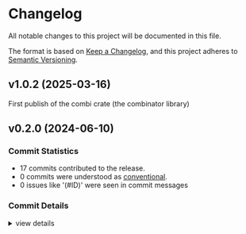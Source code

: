 # Changelog

All notable changes to this project will be documented in this file.

The format is based on [Keep a Changelog](https://keepachangelog.com/en/1.0.0/),
and this project adheres to [Semantic Versioning](https://semver.org/spec/v2.0.0.html).

## v1.0.2 (2025-03-16)

First publish of the combi crate (the combinator library)

## v0.2.0 (2024-06-10)

### Commit Statistics

<csr-read-only-do-not-edit/>

 - 17 commits contributed to the release.
 - 0 commits were understood as [conventional](https://www.conventionalcommits.org).
 - 0 issues like '(#ID)' were seen in commit messages

### Commit Details

<csr-read-only-do-not-edit/>

<details><summary>view details</summary>

 * **Uncategorized**
    - Merge pull request #21 from OliverKillane/enh/logical-plan ([`07f2273`](https://github.com/OliverKillane/emDB/commit/07f2273088700cfc15e0767a727399824491544d))
    - Added new linting for combi, added joins, groupby operators ([`d390ec5`](https://github.com/OliverKillane/emDB/commit/d390ec55c9bc4260dd019f7d6afa7239c2ef72ee))
    - Simplified table access ([`3b402ce`](https://github.com/OliverKillane/emDB/commit/3b402ce5676d15108bb880c02e07982c4adb40dc))
    - Moved to using context abraction instead of query keys, changed modification order for operator order ([`dbdc970`](https://github.com/OliverKillane/emDB/commit/dbdc970e0049d0e9bcd34ab1cc7fa0e038221eda))
    - Fixed bug with cycle in type graph, added type graph to planviz,  and added cargo lockfile ([`bf842bf`](https://github.com/OliverKillane/emDB/commit/bf842bf03464386a7942d8760fa27031af2d7941))
    - Refactoring and writeup ([`eeadb40`](https://github.com/OliverKillane/emDB/commit/eeadb406f2704ece151ecfbf7ea99fb1a761c096))
    - Feature improvement to enumitem for module imports, and first (poor detail) graph output code ([`1f37256`](https://github.com/OliverKillane/emDB/commit/1f37256d7c9a4a4582b714299d65d770a36a3940))
    - Completed first version of enumtrait ([`c9b89eb`](https://github.com/OliverKillane/emDB/commit/c9b89ebe5e65ee15c1d59fb985916810bbc01877))
    - Moved enumtrait to use combi ([`eea4dce`](https://github.com/OliverKillane/emDB/commit/eea4dce55b48ce2f08b7d42689678e101978e10b))
    - Added take operator, fixed missing discards and operator edges ([`3490c07`](https://github.com/OliverKillane/emDB/commit/3490c07bb2b87d16024cd69ee14a753501ad0631))
    - Merge pull request #17 from OliverKillane/enh/interim-report ([`08fdb65`](https://github.com/OliverKillane/emDB/commit/08fdb65b6d5aef69048681858d0b9d57e88e7946))
    - Added report template ([`5cbf047`](https://github.com/OliverKillane/emDB/commit/5cbf047aa27618cf3e150229aecfa48a436ef49a))
    - Merge pull request #15 from OliverKillane/enh/combi ([`bbd4c58`](https://github.com/OliverKillane/emDB/commit/bbd4c5809f71a5fbc6bbc841ef4a67bcf3bb2320))
    - Combi based parser complete ([`a117868`](https://github.com/OliverKillane/emDB/commit/a1178680e3b82140e9740350bf6a3640e09faa21))
    - V1 combi ready ([`331021b`](https://github.com/OliverKillane/emDB/commit/331021b0ce3feafeb2abf9e8aa6e30196e16a3c2))
    - Combi now has all basic token parsers, and  recovery ([`4ff22aa`](https://github.com/OliverKillane/emDB/commit/4ff22aa0cdac4cde854d640782883f7d8691414c))
    - Improved combinator library for next iteration of parst/combi ([`15fbdb9`](https://github.com/OliverKillane/emDB/commit/15fbdb9f82542e54b977cae07622506cb3ffd212))
</details>

